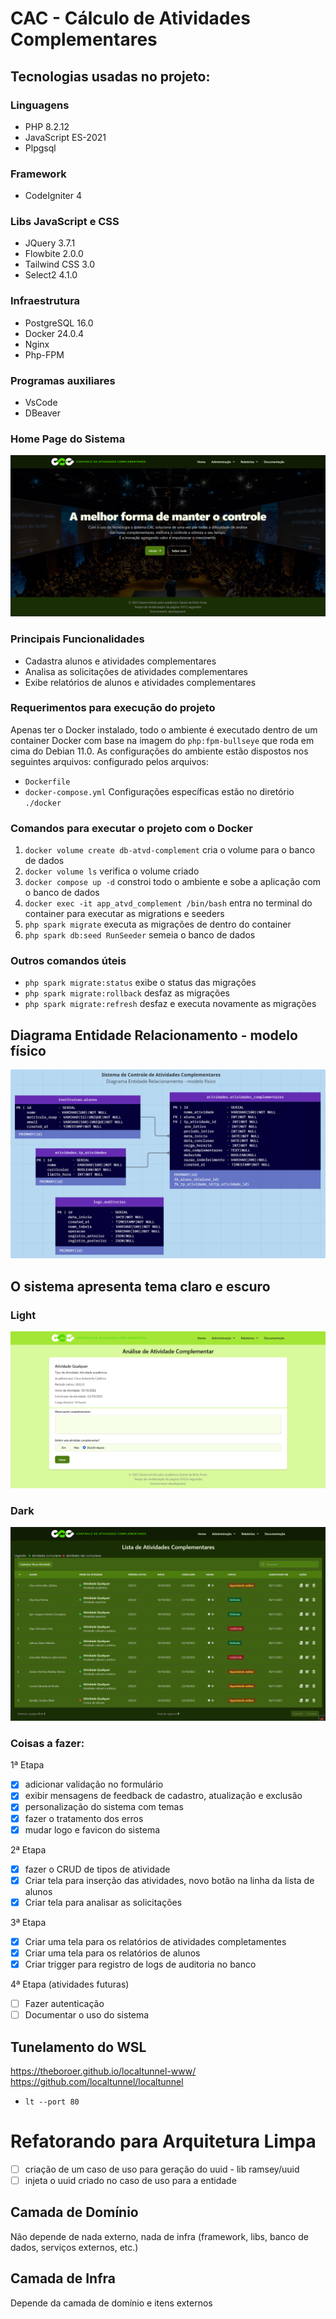 # CAC - Cálculo de Atividades Complementares

## Tecnologias usadas no projeto:

### Linguagens
- PHP 8.2.12
- JavaScript ES-2021
- Plpgsql
### Framework
- CodeIgniter 4
### Libs JavaScript e CSS
- JQuery 3.7.1
- Flowbite 2.0.0
- Tailwind CSS 3.0
- Select2 4.1.0
### Infraestrutura
- PostgreSQL 16.0
- Docker 24.0.4
- Nginx
- Php-FPM
### Programas auxiliares
- VsCode
- DBeaver

### Home Page do Sistema
<img src="/public/assets/homePage.png" alt="Home Page">


### Principais Funcionalidades
- Cadastra alunos e atividades complementares
- Analisa as solicitações de atividades complementares
- Exibe relatórios de alunos e atividades complementares

### Requerimentos para execução do projeto

Apenas ter o Docker instalado, todo o ambiente é executado dentro de um container Docker com base na imagem do `php:fpm-bullseye` que roda em cima do Debian 11.0.
As configurações do ambiente estão dispostos nos seguintes arquivos:
configurado pelos arquivos:
- `Dockerfile`
- `docker-compose.yml`
Configurações específicas estão no diretório `./docker`

### Comandos para executar o projeto com o Docker

1. `docker volume create db-atvd-complement` cria o volume para o banco de dados
2. `docker volume ls` verifica o volume criado
3. `docker compose up -d` constroi todo o ambiente e sobe a aplicação com o banco de dados
4. `docker exec -it app_atvd_complement /bin/bash` entra no terminal do container para executar as migrations e seeders
5. `php spark migrate` executa as migrações de dentro do container
6. `php spark db:seed RunSeeder` semeia o banco de dados
### Outros comandos úteis
- `php spark migrate:status` exibe o status das migrações
- `php spark migrate:rollback` desfaz as migrações
- `php spark migrate:refresh` desfaz e executa novamente as migrações

## Diagrama Entidade Relacionamento - modelo físico
<img src="/public/assets/MER.png" alt="DER">

## O sistema apresenta tema claro e escuro

### Light
<img src="/public/assets/temaLight.png" alt="temaLight">

### Dark
<img src="/public/assets/temaDark.png" alt="temaDark">

### Coisas a fazer:

1ª Etapa
- [x] adicionar validação no formulário
- [x] exibir mensagens de feedback de cadastro, atualização e exclusão
- [x] personalização do sistema com temas
- [x] fazer o tratamento dos erros
- [x] mudar logo e favicon do sistema

2ª Etapa
- [x] fazer o CRUD de tipos de atividade
- [x] Criar tela para inserção das atividades, novo botão na linha da lista de alunos
- [x] Criar tela para analisar as solicitações

3ª Etapa
- [x] Criar uma tela para os relatórios de atividades completamentes
- [x] Criar uma tela para os relatórios de alunos
- [x] Criar trigger para registro de logs de auditoria no banco

4ª Etapa (atividades futuras)
- [ ] Fazer autenticação
- [ ] Documentar o uso do sistema

## Tunelamento do WSL

https://theboroer.github.io/localtunnel-www/
https://github.com/localtunnel/localtunnel

- `lt --port 80`


# Refatorando para Arquitetura Limpa

- [ ] criação de um caso de uso para geração do uuid - lib ramsey/uuid
- [ ] injeta o uuid criado no caso de uso para a entidade

## Camada de Domínio
Não depende de nada externo, nada de infra (framework, libs, banco de dados, serviços externos, etc.)

## Camada de Infra
Depende da camada de domínio e itens externos